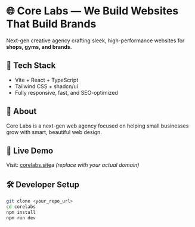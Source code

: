 # 🌐 Core Labs — We Build Websites That Build Brands

Next-gen creative agency crafting sleek, high-performance websites for **shops, gyms, and brands**.

## 🚀 Tech Stack
- Vite + React + TypeScript  
- Tailwind CSS + shadcn/ui  
- Fully responsive, fast, and SEO-optimized  

## 🧠 About
Core Labs is a next-gen web agency focused on helping small businesses grow with smart, beautiful web design.

## 🔗 Live Demo
Visit: [corelabs.site](ravlabs.vercel.apps)a *(replace with your actual domain)*

## 🛠️ Developer Setup
```bash
git clone <your_repo_url>
cd corelabs
npm install
npm run dev
